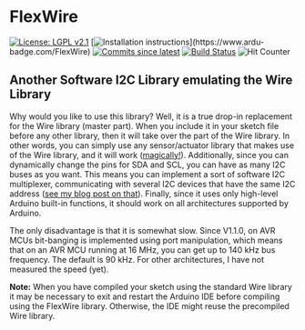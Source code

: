 # FlexWire

[![License: LGPL v2.1](https://img.shields.io/badge/License-LGPLv2.1-blue.svg)](https://www.gnu.org/licenses/lgpl-2.1)
[![Installation instructions](https://www.ardu-badge.com/badge/FlexWire.svg?)](https://www.ardu-badge.com/FlexWire)
[![Commits since latest](https://img.shields.io/github/commits-since/felias-fogg/FlexWire/latest)](https://github.com/felias-fogg/FlexWire/commits/main)
[![Build Status](https://github.com/felias-fogg/FlexWire/workflows/LibraryBuild/badge.svg)](https://github.com/felias-fogg/FlexWire/actions)
![Hit Counter](https://visitor-badge.laobi.icu/badge?page_id=felias-fogg.FlexWire)

## Another Software I2C Library emulating the Wire Library

Why would you like to use this library? Well, it is a true drop-in replacement for the Wire library (master part). When you include it in your sketch file before any other library, then it will take over the part of the Wire library. In other words, you can simply use any sensor/actuator library that makes use of the Wire library, and it will work ([magically!](https://arduino-craft-corner.de/index.php/2023/11/29/replacing-the-wire-library-sometimes/)). Additionally, since you can dynamically change the pins for SDA and SCL, you can have as many I2C buses as you want. This means you can implement a sort of software I2C multiplexer, communicating with several I2C devices that have the same I2C address ([see my blog post on that](https://arduino-craft-corner.de/index.php/2023/12/14/software-i2c-multiplexer/)). Finally, since it uses only high-level Arduino built-in functions, it should work on all architectures supported by Arduino.

The only disadvantage is that it is somewhat slow. Since V1.1.0, on AVR MCUs bit-banging is implemented using port manipulation, which means that on an AVR MCU running at 16 MHz, you can get up to 140 kHz bus frequency. The default is 90 kHz. For other architectures, I have not measured the speed (yet).

**Note:** When you have compiled your sketch using the standard Wire library it may be necessary to exit and restart the Arduino IDE before compiling using the FlexWire library. Otherwise, the IDE might reuse the precompiled Wire library. 
